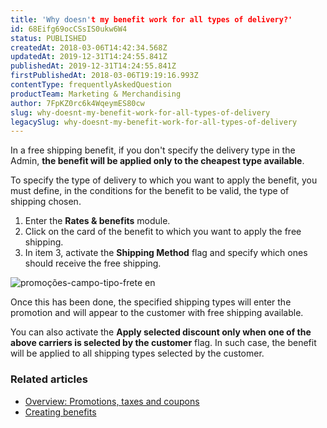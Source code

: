 ```yaml
---
title: 'Why doesn't my benefit work for all types of delivery?'
id: 68Eifg69ocCSsIS0ukw6W4
status: PUBLISHED
createdAt: 2018-03-06T14:42:34.568Z
updatedAt: 2019-12-31T14:24:55.841Z
publishedAt: 2019-12-31T14:24:55.841Z
firstPublishedAt: 2018-03-06T19:19:16.993Z
contentType: frequentlyAskedQuestion
productTeam: Marketing & Merchandising
author: 7FpKZ0rc6k4WqeymES80cw
slug: why-doesnt-my-benefit-work-for-all-types-of-delivery
legacySlug: why-doesnt-my-benefit-work-for-all-types-of-delivery
---
```


In a free shipping benefit, if you don't specify the delivery type in the Admin, __the benefit will be applied only to the cheapest type available__.

To specify the type of delivery to which you want to apply the benefit, you must define, in the conditions for the benefit to be valid, the type of shipping chosen.

1. Enter the __Rates & benefits__ module.
2. Click on the card of the benefit to which you want to apply the free shipping.
3. In item 3, activate the __Shipping Method__ flag and specify which ones should receive the free shipping.

![promoções-campo-tipo-frete en](//images.ctfassets.net/alneenqid6w5/cEe5QqUczQ4MikWAEGkwS/054310fa7cf2bef0d7b02f058f4ddc49/promo____es-campo-tipo-frete_en.png)

Once this has been done, the specified shipping types will enter the promotion and will appear to the customer with free shipping available.

You can also activate the __Apply selected discount only when one of the above carriers is selected by the customer__ flag. In such case, the benefit will be applied to all shipping types selected by the customer.

### Related articles
- [Overview: Promotions, taxes and coupons](/en/tutorial/overview-pricing-module)
- [Creating benefits](/en/tutorial/creating-promotions-2)
